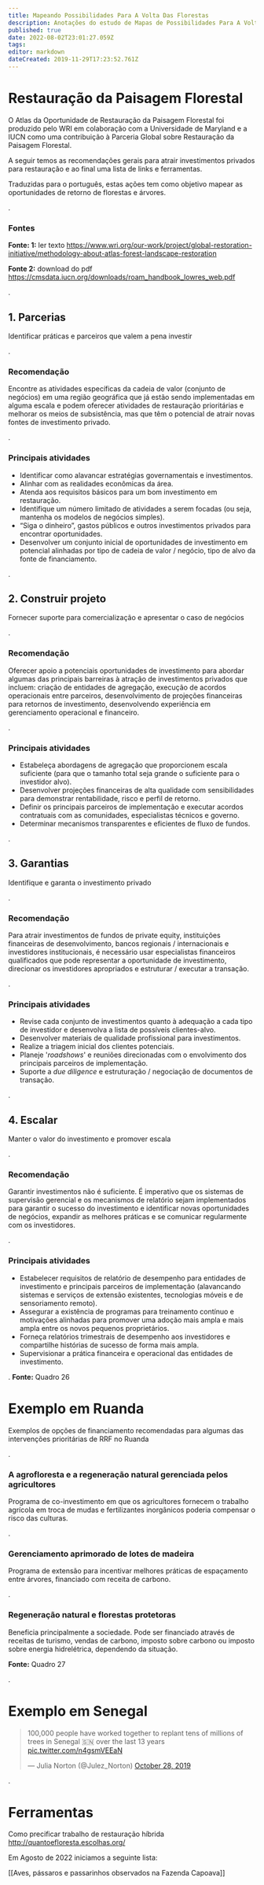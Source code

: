 ```yaml
---
title: Mapeando Possibilidades Para A Volta Das Florestas
description: Anotações do estudo de Mapas de Possibilidades Para A Volta Das Florestas
published: true
date: 2022-08-02T23:01:27.059Z
tags: 
editor: markdown
dateCreated: 2019-11-29T17:23:52.761Z
---
```


# Restauração da Paisagem Florestal
O Atlas da Oportunidade de Restauração da Paisagem Florestal foi produzido pelo WRI em colaboração com a Universidade de Maryland e a IUCN como uma contribuição à Parceria Global sobre Restauração da Paisagem Florestal.

A seguir temos as recomendações gerais para atrair investimentos privados para restauração e ao final uma lista de links e ferramentas.

Traduzidas para o português, estas ações tem como objetivo mapear as oportunidades de retorno de florestas e árvores.

.
### Fontes
**Fonte: 1:** ler texto
https://www.wri.org/our-work/project/global-restoration-initiative/methodology-about-atlas-forest-landscape-restoration

**Fonte 2:** download do pdf 
https://cmsdata.iucn.org/downloads/roam_handbook_lowres_web.pdf


.
## 1. Parcerias

Identificar práticas e parceiros que valem a pena investir

.
### Recomendação
Encontre as atividades específicas da cadeia de valor (conjunto de negócios) em uma região geográfica que já estão sendo implementadas em alguma escala e podem oferecer atividades de restauração prioritárias e melhorar os meios de subsistência, mas que têm o potencial de atrair novas fontes de investimento privado.

.
### Principais atividades
* Identificar como alavancar estratégias governamentais e investimentos.
* Alinhar com as realidades econômicas da área.
* Atenda aos requisitos básicos para um bom investimento em restauração.
* Identifique um número limitado de atividades a serem focadas (ou seja, mantenha os modelos de negócios simples).
* “Siga o dinheiro”, gastos públicos e outros investimentos privados para encontrar oportunidades.
* Desenvolver um conjunto inicial de oportunidades de investimento em potencial alinhadas por tipo de cadeia de valor / negócio, tipo de alvo da fonte de financiamento.

.
## 2. Construir projeto
Fornecer suporte para comercialização e apresentar o caso de negócios

.
### Recomendação

Oferecer apoio a potenciais oportunidades de investimento para abordar algumas das principais barreiras à atração de investimentos privados que incluem: criação de entidades de agregação, execução de acordos operacionais entre parceiros, desenvolvimento de projeções financeiras para retornos de investimento, desenvolvendo experiência em gerenciamento operacional e financeiro.

.
### Principais atividades

* Estabeleça abordagens de agregação que proporcionem escala suficiente (para que o tamanho total seja grande o suficiente para o investidor alvo).
* Desenvolver projeções financeiras de alta qualidade com sensibilidades para demonstrar rentabilidade, risco e perfil de retorno.
* Definir os principais parceiros de implementação e executar acordos contratuais com as comunidades, especialistas técnicos e governo.
* Determinar mecanismos transparentes e eficientes de fluxo de fundos.

.
## 3. Garantias
Identifique e garanta o investimento privado

.
### Recomendação
Para atrair investimentos de fundos de private equity, instituições financeiras de desenvolvimento, bancos regionais / internacionais e investidores institucionais, é necessário usar especialistas financeiros qualificados que pode representar a oportunidade de investimento, direcionar os investidores apropriados e estruturar / executar a transação.

.
### Principais atividades

* Revise cada conjunto de investimentos quanto à adequação a cada tipo de investidor e desenvolva a lista de possíveis clientes-alvo.
* Desenvolver materiais de qualidade profissional para investimentos.
* Realize a triagem inicial dos clientes potenciais.
* Planeje '*roadshows*' e reuniões direcionadas com o envolvimento dos principais parceiros de implementação.
* Suporte a *due diligence* e estruturação / negociação de documentos de transação.

.
## 4. Escalar
Manter o valor do investimento e promover escala

.
### Recomendação
Garantir investimentos não é suficiente. É imperativo que os sistemas de supervisão gerencial e os mecanismos de relatório sejam implementados para garantir o sucesso do investimento e identificar novas oportunidades de negócios, expandir as melhores práticas e se comunicar regularmente com os investidores.

.
### Principais atividades

* Estabelecer requisitos de relatório de desempenho para entidades de investimento e principais parceiros de implementação (alavancando sistemas e serviços de extensão existentes, tecnologias móveis e de sensoriamento remoto).
* Assegurar a existência de programas para treinamento contínuo e motivações alinhadas para promover uma adoção mais ampla e mais ampla entre os novos pequenos proprietários.
* Forneça relatórios trimestrais de desempenho aos investidores e compartilhe histórias de sucesso de forma mais ampla.
* Supervisionar a prática financeira e operacional das entidades de investimento.

.
**Fonte:** Quadro 26

# Exemplo em Ruanda

Exemplos de opções de financiamento recomendadas para algumas das intervenções prioritárias de RRF no Ruanda

.
### A agrofloresta e a regeneração natural gerenciada pelos agricultores
Programa de co-investimento em que os agricultores fornecem o trabalho agrícola em troca de mudas e fertilizantes inorgânicos poderia compensar o risco das culturas.

.
### Gerenciamento aprimorado de lotes de madeira
Programa de extensão para incentivar melhores práticas de espaçamento entre árvores, financiado com receita de carbono.

.
### Regeneração natural e florestas protetoras
Beneficia principalmente a sociedade. Pode ser financiado através de receitas de turismo, vendas de carbono, imposto sobre carbono ou imposto sobre energia hidrelétrica, dependendo da situação.

**Fonte:** Quadro 27

.
# Exemplo em Senegal

<blockquote class="twitter-tweet"><p lang="en" dir="ltr">100,000 people have worked together to replant tens of millions of trees in Senegal 🇸🇳 over the last 13 years <a href="https://t.co/n4gsmVEEaN">pic.twitter.com/n4gsmVEEaN</a></p>&mdash; Julia Norton (@Julez_Norton) <a href="https://twitter.com/Julez_Norton/status/1188946156761600000?ref_src=twsrc%5Etfw">October 28, 2019</a></blockquote> <script async src="https://platform.twitter.com/widgets.js" charset="utf-8"></script>

.
# Ferramentas

Como precificar trabalho de restauração híbrida
http://quantoefloresta.escolhas.org/

Em Agosto de 2022 iniciamos a seguinte lista:

[[Aves, pássaros e passarinhos observados na Fazenda Capoava]]